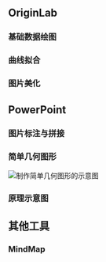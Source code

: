 
## OriginLab

### 基础数据绘图

### 曲线拟合

### 图片美化

## PowerPoint

### 图片标注与拼接

### 简单几何图形

![制作简单几何图形的示意图](图802演示动画.gif)
### 原理示意图

## 其他工具

### MindMap

###